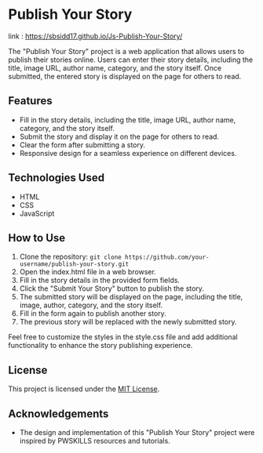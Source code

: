 # Publish Your Story
link : https://sbsidd17.github.io/Js-Publish-Your-Story/

The "Publish Your Story" project is a web application that allows users to publish their stories online. Users can enter their story details, including the title, image URL, author name, category, and the story itself. Once submitted, the entered story is displayed on the page for others to read.

## Features

- Fill in the story details, including the title, image URL, author name, category, and the story itself.
- Submit the story and display it on the page for others to read.
- Clear the form after submitting a story.
- Responsive design for a seamless experience on different devices.

## Technologies Used

- HTML
- CSS
- JavaScript

## How to Use

1. Clone the repository: `git clone https://github.com/your-username/publish-your-story.git`
2. Open the index.html file in a web browser.
3. Fill in the story details in the provided form fields.
4. Click the "Submit Your Story" button to publish the story.
5. The submitted story will be displayed on the page, including the title, image, author, category, and the story itself.
6. Fill in the form again to publish another story.
7. The previous story will be replaced with the newly submitted story.

Feel free to customize the styles in the style.css file and add additional functionality to enhance the story publishing experience.

## License

This project is licensed under the [MIT License](LICENSE).

## Acknowledgements

- The design and implementation of this "Publish Your Story" project were inspired by PWSKILLS resources and tutorials.

